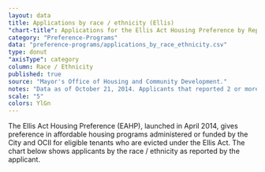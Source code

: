 ```yaml
---
layout: data
title: Applications by race / ethnicity (Ellis)
"chart-title": Applications for the Ellis Act Housing Preference by Reported Race / Ethnicity
category: "Preference-Programs"
data: "preference-programs/applications_by_race_ethnicity.csv"
type: donut
"axisType": category
column: Race / Ethnicity
published: true
source: "Mayor's Office of Housing and Community Development."
notes: "Data as of October 21, 2014. Applicants that reported 2 or more race/ethnicitiies were classified as multi race/ethnicity."
scale: "5"
colors: YlGn
---
```


The Ellis Act Housing Preference (EAHP), launched in April 2014, gives preference in affordable housing programs administered or funded by the City and OCII for eligible tenants who are evicted under the Ellis Act. The chart below shows applicants by the race / ethnicity as reported by the applicant.